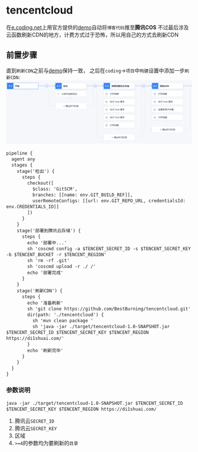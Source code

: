 # tencentcloud

在[e.coding.net](https://e.coding.net/)上用官方提供的[demo](https://codes-farm.coding.net/p/html-cos-demo/d/html-cos-demo/git)自动将`博客代码`推至**腾讯COS**
不过最后涉及云函数刷新CDN的地方，计费方式过于恐怖，所以用自己的方式去刷新CDN


## 前置步骤

直到`刷新CDN`之前与[demo](https://codes-farm.coding.net/p/html-cos-demo/d/html-cos-demo/git)保持一致，
之后在`coding`->`项目`中`构建`设置中添加一步`刷新CDN`:
![cdn](https://github.com/BestBurning/tencentcloud/blob/master/imgs/cdn.png)

```
pipeline {
  agent any
  stages {
    stage('检出') {
      steps {
        checkout([
          $class: 'GitSCM',
          branches: [[name: env.GIT_BUILD_REF]],
          userRemoteConfigs: [[url: env.GIT_REPO_URL, credentialsId: env.CREDENTIALS_ID]]
        ])
      }
    }
    stage('部署到腾讯云存储') {
      steps {
        echo '部署中...'
        sh 'coscmd config -a $TENCENT_SECRET_ID -s $TENCENT_SECRET_KEY -b $TENCENT_BUCKET -r $TENCENT_REGION'
        sh 'rm -rf .git'
        sh 'coscmd upload -r ./ /'
        echo '部署完成'
      }
    }
    stage('刷新CDN') {
      steps {
        echo '准备刷新'
        sh 'git clone https://github.com/BestBurning/tencentcloud.git'
        dir(path: './tencentcloud') {
          sh 'mvn clean package '
          sh 'java -jar ./target/tencentcloud-1.0-SNAPSHOT.jar $TENCENT_SECRET_ID $TENCENT_SECRET_KEY $TENCENT_REGION https://di1shuai.com/'
        }
        echo '刷新完毕'
      }
    }
  }
}
```
### 参数说明
```
java -jar ./target/tencentcloud-1.0-SNAPSHOT.jar $TENCENT_SECRET_ID $TENCENT_SECRET_KEY $TENCENT_REGION https://di1shuai.com/
```
1. 腾讯云`SECRET_ID`
2. 腾讯云`SECRET_KEY`
3. 区域
4. `>=4`的参数均为要刷新的`目录`
